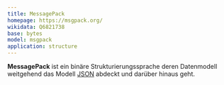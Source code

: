 ```yaml
---
title: MessagePack
homepage: https://msgpack.org/
wikidata: Q6821738
base: bytes
model: msgpack
application: structure
---
```


**MessagePack** ist ein binäre Strukturierungssprache deren Datenmodell
weitgehend das Modell [JSON](json) abdeckt und darüber hinaus geht.

